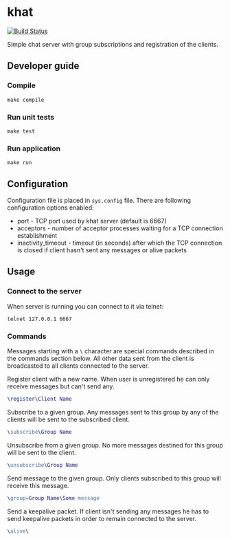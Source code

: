 # khat
[![Build Status](https://img.shields.io/github/workflow/status/kubaodias/khat/Erlang%20CI)](https://github.com/kubaodias/khat/actions?query=workflow%3A%22Erlang+CI%22)

Simple chat server with group subscriptions and registration of the clients.

## Developer guide

### Compile
```
make compile
```

### Run unit tests
```
make test
```

### Run application
```
make run
```

## Configuration
Configuration file is placed in `sys.config` file. There are following configuration options enabled:

 * port - TCP port used by khat server (default is 6667)
 * acceptors - number of acceptor processes waiting for a TCP connection establishment
 * inactivity_timeout - timeout (in seconds) after which the TCP connection is closed if client hasn't sent any messages or alive packets

## Usage

### Connect to the server
When server is running you can connect to it via telnet:
```
telnet 127.0.0.1 6667
```

### Commands
Messages starting with a `\` character are special commands described in the commands section below. All other data sent from the client is broadcasted to all clients connected to the server.

Register client with a new name. When user is unregistered he can only receive messages but can't send any.
```erlang
\register\Client Name
```

Subscribe to a given group. Any messages sent to this group by any of the clients will be sent to the subscribed client.
```erlang
\subscribe\Group Name
```

Unsubscribe from a given group. No more messages destined for this group will be sent to the client.
```erlang
\unsubscribe\Group Name
```

Send message to the given group. Only clients subscribed to this group will receive this message.
```erlang
\group=Group Name\Some message
```

Send a keepalive packet. If client isn't sending any messages he has to send keepalive packets in order to remain connected to the server.
```erlang
\alive\
```
